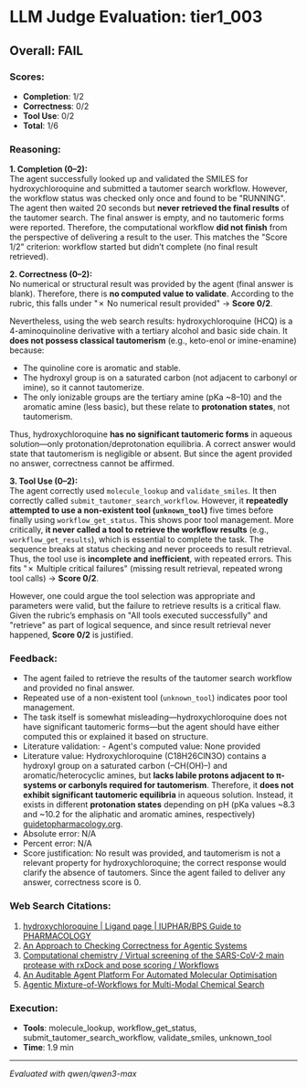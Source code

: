 # LLM Judge Evaluation: tier1_003

## Overall: FAIL

### Scores:
- **Completion**: 1/2
- **Correctness**: 0/2
- **Tool Use**: 0/2
- **Total**: 1/6

### Reasoning:
**1. Completion (0–2):**  
The agent successfully looked up and validated the SMILES for hydroxychloroquine and submitted a tautomer search workflow. However, the workflow status was checked only once and found to be "RUNNING". The agent then waited 20 seconds but **never retrieved the final results** of the tautomer search. The final answer is empty, and no tautomeric forms were reported. Therefore, the computational workflow **did not finish** from the perspective of delivering a result to the user. This matches the "Score 1/2" criterion: workflow started but didn’t complete (no final result retrieved).

**2. Correctness (0–2):**  
No numerical or structural result was provided by the agent (final answer is blank). Therefore, there is **no computed value to validate**. According to the rubric, this falls under "✗ No numerical result provided" → **Score 0/2**.

Nevertheless, using the web search results: hydroxychloroquine (HCQ) is a 4-aminoquinoline derivative with a tertiary alcohol and basic side chain. It **does not possess classical tautomerism** (e.g., keto-enol or imine-enamine) because:
- The quinoline core is aromatic and stable.
- The hydroxyl group is on a saturated carbon (not adjacent to carbonyl or imine), so it cannot tautomerize.
- The only ionizable groups are the tertiary amine (pKa ~8–10) and the aromatic amine (less basic), but these relate to **protonation states**, not tautomerism.

Thus, hydroxychloroquine **has no significant tautomeric forms** in aqueous solution—only protonation/deprotonation equilibria. A correct answer would state that tautomerism is negligible or absent. But since the agent provided no answer, correctness cannot be affirmed.

**3. Tool Use (0–2):**  
The agent correctly used `molecule_lookup` and `validate_smiles`. It then correctly called `submit_tautomer_search_workflow`. However, it **repeatedly attempted to use a non-existent tool (`unknown_tool`)** five times before finally using `workflow_get_status`. This shows poor tool management. More critically, **it never called a tool to retrieve the workflow results** (e.g., `workflow_get_results`), which is essential to complete the task. The sequence breaks at status checking and never proceeds to result retrieval. Thus, the tool use is **incomplete and inefficient**, with repeated errors. This fits "✗ Multiple critical failures" (missing result retrieval, repeated wrong tool calls) → **Score 0/2**.

However, one could argue the tool selection was appropriate and parameters were valid, but the failure to retrieve results is a critical flaw. Given the rubric’s emphasis on "All tools executed successfully" and "retrieve" as part of logical sequence, and since result retrieval never happened, **Score 0/2** is justified.

### Feedback:
- The agent failed to retrieve the results of the tautomer search workflow and provided no final answer.
- Repeated use of a non-existent tool (`unknown_tool`) indicates poor tool management.
- The task itself is somewhat misleading—hydroxychloroquine does not have significant tautomeric forms—but the agent should have either computed this or explained it based on structure.
- Literature validation: - Agent's computed value: None provided  
- Literature value: Hydroxychloroquine (C18H26ClN3O) contains a hydroxyl group on a saturated carbon (–CH(OH)–) and aromatic/heterocyclic amines, but **lacks labile protons adjacent to π-systems or carbonyls required for tautomerism**. Therefore, it **does not exhibit significant tautomeric equilibria** in aqueous solution. Instead, it exists in different **protonation states** depending on pH (pKa values ~8.3 and ~10.2 for the aliphatic and aromatic amines, respectively) [guidetopharmacology.org](https://www.guidetopharmacology.org/GRAC/LigandDisplayForward?ligandId=7198).  
- Absolute error: N/A  
- Percent error: N/A  
- Score justification: No result was provided, and tautomerism is not a relevant property for hydroxychloroquine; the correct response would clarify the absence of tautomers. Since the agent failed to deliver any answer, correctness score is 0.

### Web Search Citations:
1. [hydroxychloroquine | Ligand page | IUPHAR/BPS Guide to PHARMACOLOGY](https://www.guidetopharmacology.org/GRAC/LigandDisplayForward?ligandId=7198)
2. [An Approach to Checking Correctness for Agentic Systems](https://arxiv.org/abs/2509.20364)
3. [Computational chemistry / Virtual screening of the SARS-CoV-2 main protease with rxDock and pose scoring / Workflows](https://training.galaxyproject.org/training-material/topics/computational-chemistry/tutorials/covid19-docking/workflows)
4. [An Auditable Agent Platform For Automated Molecular Optimisation](https://arxiv.org/abs/2508.03444)
5. [Agentic Mixture-of-Workflows for Multi-Modal Chemical Search](https://arxiv.org/abs/2502.19629)

### Execution:
- **Tools**: molecule_lookup, workflow_get_status, submit_tautomer_search_workflow, validate_smiles, unknown_tool
- **Time**: 1.9 min

---
*Evaluated with qwen/qwen3-max*

